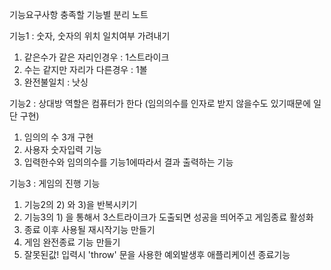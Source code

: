 기능요구사항 충족할 기능별 분리 노트

기능1 : 숫자, 숫자의 위치 일치여부 가려내기 
 1) 같은수가 같은 자리인경우 : 1스트라이크 
 2) 수는 같지만 자리가 다른경우 : 1볼
 3) 완전불일치 : 낫싱 

기능2 : 상대방 역할은 컴퓨터가 한다 (임의의수를 인자로 받지 않을수도 있기때문에 일단 구현)
 1) 임의의 수 3개 구현
 2) 사용자 숫자입력 기능
 3) 입력한수와 임의의수를 기능1에따라서 결과 출력하는 기능

기능3 : 게임의 진행 기능
 1) 기능2의 2) 와 3)을 반복시키기
 2) 기능3의 1) 을 통해서 3스트라이크가 도출되면 성공을 띄어주고 게임종료 활성화
 3) 종료 이후 사용될 재시작기능 만들기
 4) 게임 완전종료 기능 만들기
 5) 잘못된값! 입력시 'throw' 문을 사용한 예외발생후 애플리케이션 종료기능
 